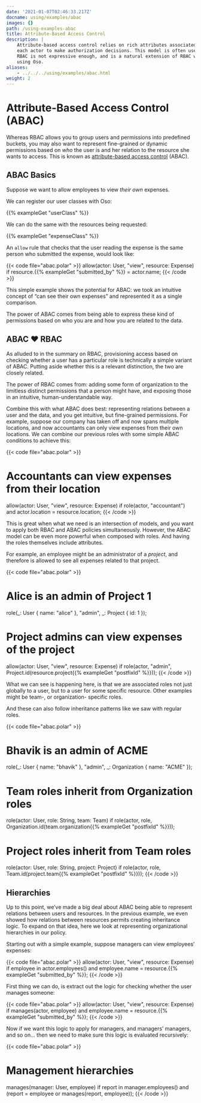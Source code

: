 ```yaml
---
date: '2021-01-07T02:46:33.217Z'
docname: using/examples/abac
images: {}
path: /using-examples-abac
title: Attribute-Based Access Control
description: |
    Attribute-based access control relies on rich attributes associated with
    each actor to make authorization decisions. This model is often used when
    RBAC is not expressive enough, and is a natural extension of RBAC when
    using Oso.
aliases:
    - ../../../using/examples/abac.html
weight: 2
---
```


# Attribute-Based Access Control (ABAC)

Whereas RBAC allows you to group users and permissions into predefined buckets,
you may also want to represent fine-grained or dynamic permissions based on
*who* the user is and her relation to the resource she wants to access. This is
known as [attribute-based access
control](https://en.wikipedia.org/wiki/Attribute-based_access_control) (ABAC).

## ABAC Basics

Suppose we want to allow employees to view *their own* expenses.

We can register our user classes with Oso:

{{% exampleGet "userClass" %}}

We can do the same with the resources being requested:

{{% exampleGet "expenseClass" %}}

An `allow` rule that checks that the user reading the
expense is the same person who submitted the expense, would look like:

{{< code file="abac.polar" >}}
allow(actor: User, "view", resource: Expense) if
    resource.{{% exampleGet "submitted_by" %}} = actor.name;
{{< /code >}}

This simple example shows the potential for ABAC: we took an intuitive concept
of “can see their own expenses” and represented it as a single comparison.

The power of ABAC comes from being able to express these kind of permissions
based on who you are and how you are related to the data.

## ABAC ❤️ RBAC

As alluded to in the summary on RBAC, provisioning access based on checking
whether a user has a particular role is technically a simple variant of ABAC.
Putting aside whether this is a relevant distinction, the two are closely
related.

The power of RBAC comes from: adding some form of organization to the limitless
distinct permissions that a person might have, and exposing those in an
intuitive, human-understandable way.

Combine this with what ABAC does best: representing relations between a user
and the data, and you get intuitive, but fine-grained permissions. For example,
suppose our company has taken off and now spans multiple locations, and now
accountants can only view expenses from their own locations. We can combine our
previous roles with some simple ABAC conditions to achieve this:

{{< code file="abac.polar" >}}
# Accountants can view expenses from their location
allow(actor: User, "view", resource: Expense) if
    role(actor, "accountant") and
    actor.location = resource.location;
{{< /code >}}

This is great when what we need is an intersection of models, and you want to
apply both RBAC and ABAC policies simultaneously. However, the ABAC model
can be even more powerful when composed with roles. And having the roles themselves
include attributes.

For example, an employee might be an administrator of a *project*,
and therefore is allowed to see all expenses related to that project.

{{< code file="abac.polar" >}}
# Alice is an admin of Project 1
role(_: User { name: "alice" }, "admin", _: Project { id: 1 });

# Project admins can view expenses of the project
allow(actor: User, "view", resource: Expense) if
    role(actor, "admin", Project.id(resource.project{{% exampleGet "postfixId" %}}));
{{< /code >}}

What we can see is happening here, is that we are associated roles not just
globally to a user, but to a user for some specific resource. Other examples
might be team-, or organization- specific roles.

And these can also follow inheritance patterns like we saw with regular roles.

{{< code file="abac.polar" >}}
# Bhavik is an admin of ACME
role(_: User { name: "bhavik" }, "admin",  _: Organization { name: "ACME" });

# Team roles inherit from Organization roles
role(actor: User, role: String, team: Team) if
    role(actor, role, Organization.id(team.organization{{% exampleGet "postfixId" %}}));

# Project roles inherit from Team roles
role(actor: User, role: String, project: Project) if
    role(actor, role, Team.id(project.team{{% exampleGet "postfixId" %}}));
{{< /code >}}

## Hierarchies

Up to this point, we’ve made a big deal about ABAC being able to represent
relations between users and resources. In the previous example, we even showed
how relations between resources permits creating inheritance logic. To expand
on that idea, here we look at representing organizational hierarchies in our
policy.

Starting out with a simple example, suppose managers can view employees’
expenses:

{{< code file="abac.polar" >}}
allow(actor: User, "view", resource: Expense) if
    employee in actor.employees() and
    employee.name = resource.{{% exampleGet "submitted_by" %}};
{{< /code >}}

First thing we can do, is extract out the logic for checking whether the user
manages someone:

{{< code file="abac.polar" >}}
allow(actor: User, "view", resource: Expense) if
    manages(actor, employee) and
    employee.name = resource.{{% exampleGet "submitted_by" %}};
{{< /code >}}

Now if we want this logic to apply for managers, and managers’ managers, and so
on… then we need to make sure this logic is evaluated recursively:

{{< code file="abac.polar" >}}
# Management hierarchies
manages(manager: User, employee) if
    report in manager.employees()
    and (report = employee or manages(report, employee));
{{< /code >}}

<!-- TODO: Summary -->
